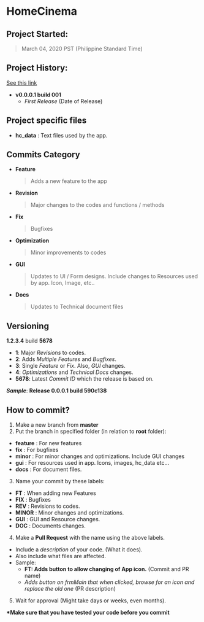 # HomeCinema

## Project Started:

> March 04, 2020 PST (Philippine Standard Time)

## Project History:

[See this link](/VERSION_HISTORY.md)

- **v0.0.0.1 build 001**
  - *First Release* (Date of Release)
 
## Project specific files
  - **hc_data**	: Text files used by the app. 

## Commits Category

- **Feature**
  > Adds a new feature to the app
- **Revision**
  > Major changes to the codes  and functions / methods
- **Fix**
  > Bugfixes
- **Optimization**
  > Minor improvements to codes
- **GUI**
  > Updates to UI / Form designs. Include changes to Resources used by app. Icon, Image, etc..
- **Docs**
  > Updates to Technical document files
  
## Versioning

**1**.**2**.**3**.**4** build **5678**

- **1**: Major *Revisions* to codes.
- **2**: Adds *Multiple Features* and *Bugfixes*.
- **3**: Single *Feature* or *Fix*. Also, *GUI* changes.
- **4**: *Optimizations* and *Technical Docs* changes.
- **5678**: Latest *Commit ID* which the release is based on.

***Sample***: **Release 0.0.0.1 build 590c138**

## How to commit?

1. Make a new branch from **master**
2. Put the branch in specified folder (in relation to **root** folder):
  - **feature**	: For new features
  - **fix**		: For bugfixes
  - **minor**	: For minor changes and optimizations. Include GUI changes
  - **gui**		: For resources used in app. Icons, images, hc_data etc...
  - **docs**	: For document files.
3. Name your commit by these labels:
  - **FT**		: When adding new Features
  - **FIX**		: Bugfixes
  - **REV**		: Revisions to codes.
  - **MINOR**	: Minor changes and optimizations.
  - **GUI**		: GUI and Resource changes.
  - **DOC**		: Documents changes.
4. Make a **Pull Request** with the name using the above labels.
  - Include a *description* of your code. (What it does).
  - Also include what files are affected.
  - Sample:
    - **FT: Adds button to allow changing of App icon.** (Commit and PR name)
	- *Adds button on frmMain that when clicked, browse for an icon and replace the old one* (PR description)
5. Wait for approval (Might take days or weeks, even months).

**\*Make sure that you have tested your code before you commit**